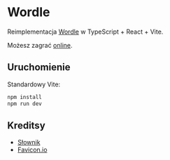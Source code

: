 # Wordle

Reimplementacja [Wordle](https://www.nytimes.com/puzzles/wordle)
w TypeScript + React + Vite.

Możesz zagrać [online](https://wordle.damj.es/).

## Uruchomienie

Standardowy Vite:

```bash
npm install
npm run dev
```

## Kreditsy

- [Słownik](https://sjp.pl/sl/odmiany/)
- [Favicon.io](https://favicon.io/favicon-generator/)
